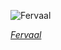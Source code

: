 
![Fervaal](https://upload.wikimedia.org/wikipedia/commons/thumb/d/d0/Carloz_Schwabe_-_Vincent_d%27Indy%27s_Fervaal.jpg/525px-Carloz_Schwabe_-_Vincent_d%27Indy%27s_Fervaal.jpg)

*[Fervaal](https://wikipedia.org/wiki/File:Carloz_Schwabe_-_Vincent_d%27Indy%27s_Fervaal.jpg)*
